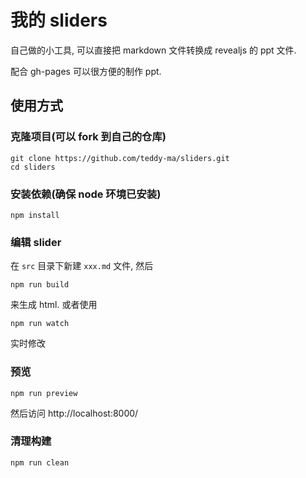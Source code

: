 # 我的 sliders

自己做的小工具, 可以直接把 markdown 文件转换成 revealjs 的 ppt 文件.

配合 gh-pages 可以很方便的制作 ppt.

## 使用方式

### 克隆项目(可以 fork 到自己的仓库)

    git clone https://github.com/teddy-ma/sliders.git
    cd sliders

### 安装依赖(确保 node 环境已安装)

    npm install

### 编辑 slider

在 `src` 目录下新建 `xxx.md` 文件, 然后

    npm run build

来生成 html. 或者使用

    npm run watch

实时修改

### 预览

    npm run preview

然后访问 http://localhost:8000/

### 清理构建

    npm run clean
